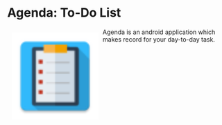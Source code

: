 # Agenda: To-Do List

<img src = "/app/src/main/res/mipmap-hdpi/logo.png" align ="left"
    width="200" hspace = "10" vspace ="10" >
    
Agenda is an android application which makes record for your day-to-day task.
